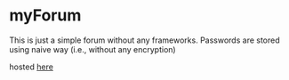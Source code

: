 # myForum
This is just a simple forum without any frameworks.
Passwords are stored using naive way (i.e., without any encryption)

hosted <a href="https://alexdoe.asuscomm.com/forum/">here</a>
